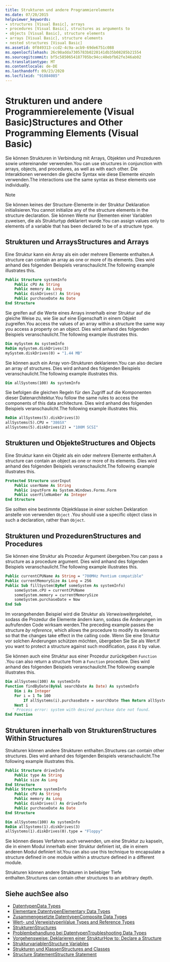 ```yaml
---
title: Strukturen und andere Programmierelemente
ms.date: 07/20/2015
helpviewer_keywords:
- structures [Visual Basic], arrays
- procedures [Visual Basic], structures as arguments to
- objects [Visual Basic], structure elements
- arrays [Visual Basic], structure elements
- nested structures [Visual Basic]
ms.assetid: 0f849313-ccd2-4c9a-acb9-69de6751c088
ms.openlocfilehash: 26c98adda7305783b0220141db35b08285b21554
ms.sourcegitcommit: bf5c5850654187705bc94cc40ebfb62fe346ab02
ms.translationtype: MT
ms.contentlocale: de-DE
ms.lasthandoff: 09/23/2020
ms.locfileid: "91084085"
---
```

# <a name="structures-and-other-programming-elements-visual-basic"></a><span data-ttu-id="1f854-102">Strukturen und andere Programmierelemente (Visual Basic)</span><span class="sxs-lookup"><span data-stu-id="1f854-102">Structures and Other Programming Elements (Visual Basic)</span></span>

<span data-ttu-id="1f854-103">Sie können Strukturen in Verbindung mit Arrays, Objekten und Prozeduren sowie untereinander verwenden.</span><span class="sxs-lookup"><span data-stu-id="1f854-103">You can use structures in conjunction with arrays, objects, and procedures, as well as with each other.</span></span> <span data-ttu-id="1f854-104">Die Interaktionen verwenden die gleiche Syntax wie diese Elemente einzeln verwenden.</span><span class="sxs-lookup"><span data-stu-id="1f854-104">The interactions use the same syntax as these elements use individually.</span></span>  
  
> [!NOTE]
> <span data-ttu-id="1f854-105">Sie können keines der Structure-Elemente in der Struktur Deklaration initialisieren.</span><span class="sxs-lookup"><span data-stu-id="1f854-105">You cannot initialize any of the structure elements in the structure declaration.</span></span> <span data-ttu-id="1f854-106">Sie können Werte nur Elementen einer Variablen zuweisen, die als Strukturtyp deklariert wurde.</span><span class="sxs-lookup"><span data-stu-id="1f854-106">You can assign values only to elements of a variable that has been declared to be of a structure type.</span></span>  
  
## <a name="structures-and-arrays"></a><span data-ttu-id="1f854-107">Strukturen und Arrays</span><span class="sxs-lookup"><span data-stu-id="1f854-107">Structures and Arrays</span></span>  

 <span data-ttu-id="1f854-108">Eine Struktur kann ein Array als ein oder mehrere Elemente enthalten.</span><span class="sxs-lookup"><span data-stu-id="1f854-108">A structure can contain an array as one or more of its elements.</span></span> <span data-ttu-id="1f854-109">Dies wird anhand des folgenden Beispiels veranschaulicht.</span><span class="sxs-lookup"><span data-stu-id="1f854-109">The following example illustrates this.</span></span>  
  
```vb  
Public Structure systemInfo  
    Public cPU As String  
    Public memory As Long  
    Public diskDrives() As String  
    Public purchaseDate As Date  
End Structure
```  
  
 <span data-ttu-id="1f854-110">Sie greifen auf die Werte eines Arrays innerhalb einer Struktur auf die gleiche Weise zu, wie Sie auf eine Eigenschaft in einem Objekt zugreifen.</span><span class="sxs-lookup"><span data-stu-id="1f854-110">You access the values of an array within a structure the same way you access a property on an object.</span></span> <span data-ttu-id="1f854-111">Dies wird anhand des folgenden Beispiels veranschaulicht.</span><span class="sxs-lookup"><span data-stu-id="1f854-111">The following example illustrates this.</span></span>  
  
```vb  
Dim mySystem As systemInfo  
ReDim mySystem.diskDrives(3)  
mySystem.diskDrives(0) = "1.44 MB"  
```  
  
 <span data-ttu-id="1f854-112">Sie können auch ein Array von-Strukturen deklarieren.</span><span class="sxs-lookup"><span data-stu-id="1f854-112">You can also declare an array of structures.</span></span> <span data-ttu-id="1f854-113">Dies wird anhand des folgenden Beispiels veranschaulicht.</span><span class="sxs-lookup"><span data-stu-id="1f854-113">The following example illustrates this.</span></span>  
  
```vb  
Dim allSystems(100) As systemInfo  
```  
  
 <span data-ttu-id="1f854-114">Sie befolgen die gleichen Regeln für den Zugriff auf die Komponenten dieser Datenarchitektur.</span><span class="sxs-lookup"><span data-stu-id="1f854-114">You follow the same rules to access the components of this data architecture.</span></span> <span data-ttu-id="1f854-115">Dies wird anhand des folgenden Beispiels veranschaulicht.</span><span class="sxs-lookup"><span data-stu-id="1f854-115">The following example illustrates this.</span></span>  
  
```vb  
ReDim allSystems(5).diskDrives(3)  
allSystems(5).CPU = "386SX"  
allSystems(5).diskDrives(2) = "100M SCSI"  
```  
  
## <a name="structures-and-objects"></a><span data-ttu-id="1f854-116">Strukturen und Objekte</span><span class="sxs-lookup"><span data-stu-id="1f854-116">Structures and Objects</span></span>  

 <span data-ttu-id="1f854-117">Eine Struktur kann ein Objekt als ein oder mehrere Elemente enthalten.</span><span class="sxs-lookup"><span data-stu-id="1f854-117">A structure can contain an object as one or more of its elements.</span></span> <span data-ttu-id="1f854-118">Dies wird anhand des folgenden Beispiels veranschaulicht.</span><span class="sxs-lookup"><span data-stu-id="1f854-118">The following example illustrates this.</span></span>  
  
```vb  
Protected Structure userInput  
    Public userName As String  
    Public inputForm As System.Windows.Forms.Form  
    Public userFileNumber As Integer  
End Structure  
```  
  
 <span data-ttu-id="1f854-119">Sie sollten eine bestimmte Objektklasse in einer solchen Deklaration anstelle von verwenden `Object` .</span><span class="sxs-lookup"><span data-stu-id="1f854-119">You should use a specific object class in such a declaration, rather than `Object`.</span></span>  
  
## <a name="structures-and-procedures"></a><span data-ttu-id="1f854-120">Strukturen und Prozeduren</span><span class="sxs-lookup"><span data-stu-id="1f854-120">Structures and Procedures</span></span>  

 <span data-ttu-id="1f854-121">Sie können eine Struktur als Prozedur Argument übergeben.</span><span class="sxs-lookup"><span data-stu-id="1f854-121">You can pass a structure as a procedure argument.</span></span> <span data-ttu-id="1f854-122">Dies wird anhand des folgenden Beispiels veranschaulicht.</span><span class="sxs-lookup"><span data-stu-id="1f854-122">The following example illustrates this.</span></span>  
  
```vb  
Public currentCPUName As String = "700MHz Pentium compatible"  
Public currentMemorySize As Long = 256  
Public Sub fillSystem(ByRef someSystem As systemInfo)  
    someSystem.cPU = currentCPUName  
    someSystem.memory = currentMemorySize  
    someSystem.purchaseDate = Now  
End Sub  
```  
  
 <span data-ttu-id="1f854-123">Im vorangehenden Beispiel wird die Struktur als *Verweis*weitergeleitet, sodass die Prozedur die Elemente ändern kann, sodass die Änderungen im aufrufenden Code wirksam werden.</span><span class="sxs-lookup"><span data-stu-id="1f854-123">The preceding example passes the structure *by reference*, which allows the procedure to modify its elements so that the changes take effect in the calling code.</span></span> <span data-ttu-id="1f854-124">Wenn Sie eine Struktur vor solchen Änderungen schützen möchten, übergeben Sie Sie als Wert.</span><span class="sxs-lookup"><span data-stu-id="1f854-124">If you want to protect a structure against such modification, pass it by value.</span></span>  
  
 <span data-ttu-id="1f854-125">Sie können auch eine Struktur aus einer Prozedur zurückgeben `Function` .</span><span class="sxs-lookup"><span data-stu-id="1f854-125">You can also return a structure from a `Function` procedure.</span></span> <span data-ttu-id="1f854-126">Dies wird anhand des folgenden Beispiels veranschaulicht.</span><span class="sxs-lookup"><span data-stu-id="1f854-126">The following example illustrates this.</span></span>  
  
```vb  
Dim allSystems(100) As systemInfo  
Function findByDate(ByVal searchDate As Date) As systemInfo  
    Dim i As Integer  
    For i = 1 To 100  
        If allSystems(i).purchaseDate = searchDate Then Return allSystems(i)  
    Next i  
   ' Process error: system with desired purchase date not found.  
End Function  
```  
  
## <a name="structures-within-structures"></a><span data-ttu-id="1f854-127">Strukturen innerhalb von Strukturen</span><span class="sxs-lookup"><span data-stu-id="1f854-127">Structures Within Structures</span></span>  

 <span data-ttu-id="1f854-128">Strukturen können andere Strukturen enthalten.</span><span class="sxs-lookup"><span data-stu-id="1f854-128">Structures can contain other structures.</span></span> <span data-ttu-id="1f854-129">Dies wird anhand des folgenden Beispiels veranschaulicht.</span><span class="sxs-lookup"><span data-stu-id="1f854-129">The following example illustrates this.</span></span>  
  
```vb  
Public Structure driveInfo  
    Public type As String  
    Public size As Long  
End Structure  
Public Structure systemInfo  
    Public cPU As String  
    Public memory As Long  
    Public diskDrives() As driveInfo  
    Public purchaseDate As Date  
End Structure  
```  
  
```vb  
Dim allSystems(100) As systemInfo  
ReDim allSystems(1).diskDrives(3)  
allSystems(1).diskDrives(0).type = "Floppy"  
```  
  
 <span data-ttu-id="1f854-130">Sie können dieses Verfahren auch verwenden, um eine Struktur zu kapseln, die in einem Modul innerhalb einer Struktur definiert ist, die in einem anderen Modul definiert ist.</span><span class="sxs-lookup"><span data-stu-id="1f854-130">You can also use this technique to encapsulate a structure defined in one module within a structure defined in a different module.</span></span>  
  
 <span data-ttu-id="1f854-131">Strukturen können andere Strukturen in beliebiger Tiefe enthalten.</span><span class="sxs-lookup"><span data-stu-id="1f854-131">Structures can contain other structures to an arbitrary depth.</span></span>  
  
## <a name="see-also"></a><span data-ttu-id="1f854-132">Siehe auch</span><span class="sxs-lookup"><span data-stu-id="1f854-132">See also</span></span>

- [<span data-ttu-id="1f854-133">Datentypen</span><span class="sxs-lookup"><span data-stu-id="1f854-133">Data Types</span></span>](index.md)
- [<span data-ttu-id="1f854-134">Elementare Datentypen</span><span class="sxs-lookup"><span data-stu-id="1f854-134">Elementary Data Types</span></span>](elementary-data-types.md)
- [<span data-ttu-id="1f854-135">Zusammengesetzte Datentypen</span><span class="sxs-lookup"><span data-stu-id="1f854-135">Composite Data Types</span></span>](composite-data-types.md)
- [<span data-ttu-id="1f854-136">Wert- und Verweistypen</span><span class="sxs-lookup"><span data-stu-id="1f854-136">Value Types and Reference Types</span></span>](value-types-and-reference-types.md)
- [<span data-ttu-id="1f854-137">Strukturen</span><span class="sxs-lookup"><span data-stu-id="1f854-137">Structures</span></span>](structures.md)
- [<span data-ttu-id="1f854-138">Problembehandlung bei Datentypen</span><span class="sxs-lookup"><span data-stu-id="1f854-138">Troubleshooting Data Types</span></span>](troubleshooting-data-types.md)
- [<span data-ttu-id="1f854-139">Vorgehensweise: Deklarieren einer Struktur</span><span class="sxs-lookup"><span data-stu-id="1f854-139">How to: Declare a Structure</span></span>](how-to-declare-a-structure.md)
- [<span data-ttu-id="1f854-140">Strukturvariablen</span><span class="sxs-lookup"><span data-stu-id="1f854-140">Structure Variables</span></span>](structure-variables.md)
- [<span data-ttu-id="1f854-141">Strukturen und Klassen</span><span class="sxs-lookup"><span data-stu-id="1f854-141">Structures and Classes</span></span>](structures-and-classes.md)
- [<span data-ttu-id="1f854-142">Structure Statement</span><span class="sxs-lookup"><span data-stu-id="1f854-142">Structure Statement</span></span>](../../../language-reference/statements/structure-statement.md)

